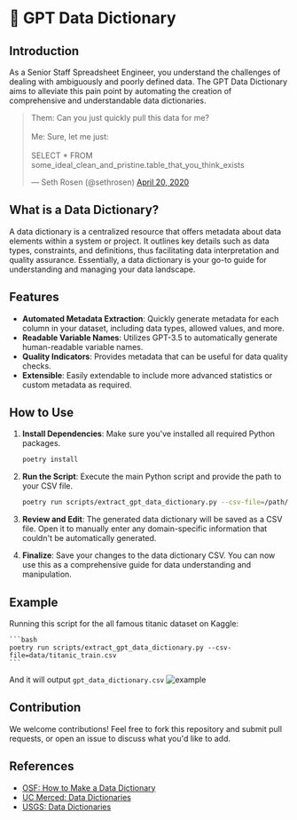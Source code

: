 # 🐣 GPT Data Dictionary

## Introduction

As a Senior Staff Spreadsheet Engineer, you understand the challenges of dealing with ambiguously and poorly defined data. The GPT Data Dictionary aims to alleviate this pain point by automating the creation of comprehensive and understandable data dictionaries.

<blockquote class="twitter-tweet"><p lang="en" dir="ltr">Them: Can you just quickly pull this data for me?<br><br>Me: Sure, let me just: <br><br>SELECT * FROM some_ideal_clean_and_pristine.table_that_you_think_exists</p>&mdash; Seth Rosen (@sethrosen) <a href="https://twitter.com/sethrosen/status/1252291581320757249?ref_src=twsrc%5Etfw">April 20, 2020</a></blockquote> <script async src="https://platform.twitter.com/widgets.js" charset="utf-8"></script>

## What is a Data Dictionary?

A data dictionary is a centralized resource that offers metadata about data elements within a system or project. It outlines key details such as data types, constraints, and definitions, thus facilitating data interpretation and quality assurance. Essentially, a data dictionary is your go-to guide for understanding and managing your data landscape.

## Features

- **Automated Metadata Extraction**: Quickly generate metadata for each column in your dataset, including data types, allowed values, and more.
- **Readable Variable Names**: Utilizes GPT-3.5 to automatically generate human-readable variable names.
- **Quality Indicators**: Provides metadata that can be useful for data quality checks.
- **Extensible**: Easily extendable to include more advanced statistics or custom metadata as required.

## How to Use

1. **Install Dependencies**: Make sure you've installed all required Python packages.
    ```bash
    poetry install
    ```
  
2. **Run the Script**: Execute the main Python script and provide the path to your CSV file.
    ```bash
    poetry run scripts/extract_gpt_data_dictionary.py --csv-file=/path/to/your/csv/file.csv
    ```

3. **Review and Edit**: The generated data dictionary will be saved as a CSV file. Open it to manually enter any domain-specific information that couldn't be automatically generated.

4. **Finalize**: Save your changes to the data dictionary CSV. You can now use this as a comprehensive guide for data understanding and manipulation.

## Example

Running this script for the all famous titanic dataset on Kaggle:

    ```bash
    poetry run scripts/extract_gpt_data_dictionary.py --csv-file=data/titanic_train.csv
    ```

And it will output `gpt_data_dictionary.csv`
![example](assets/Screenshot_2023-09-09_20-06-39.png)

## Contribution

We welcome contributions! Feel free to fork this repository and submit pull requests, or open an issue to discuss what you'd like to add.

## References
- [OSF: How to Make a Data Dictionary](https://help.osf.io/article/217-how-to-make-a-data-dictionary)
- [UC Merced: Data Dictionaries](https://library.ucmerced.edu/data-dictionaries)
- [USGS: Data Dictionaries](https://www.usgs.gov/data-management/data-dictionaries)
